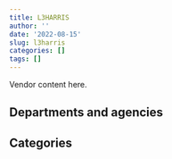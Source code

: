 ```yaml
---
title: L3HARRIS
author: ''
date: '2022-08-15'
slug: l3harris
categories: []
tags: []
---
```


<script src="/rmarkdown-libs/htmlwidgets/htmlwidgets.js"></script>
<link href="/rmarkdown-libs/datatables-css/datatables-crosstalk.css" rel="stylesheet" />
<script src="/rmarkdown-libs/datatables-binding/datatables.js"></script>
<script src="/rmarkdown-libs/jquery/jquery-3.6.0.min.js"></script>
<link href="/rmarkdown-libs/dt-core-bootstrap/css/dataTables.bootstrap.min.css" rel="stylesheet" />
<link href="/rmarkdown-libs/dt-core-bootstrap/css/dataTables.bootstrap.extra.css" rel="stylesheet" />
<script src="/rmarkdown-libs/dt-core-bootstrap/js/jquery.dataTables.min.js"></script>
<script src="/rmarkdown-libs/dt-core-bootstrap/js/dataTables.bootstrap.min.js"></script>
<link href="/rmarkdown-libs/crosstalk/css/crosstalk.min.css" rel="stylesheet" />
<script src="/rmarkdown-libs/crosstalk/js/crosstalk.min.js"></script>
<script src="/rmarkdown-libs/htmlwidgets/htmlwidgets.js"></script>
<link href="/rmarkdown-libs/datatables-css/datatables-crosstalk.css" rel="stylesheet" />
<script src="/rmarkdown-libs/datatables-binding/datatables.js"></script>
<script src="/rmarkdown-libs/jquery/jquery-3.6.0.min.js"></script>
<link href="/rmarkdown-libs/dt-core-bootstrap/css/dataTables.bootstrap.min.css" rel="stylesheet" />
<link href="/rmarkdown-libs/dt-core-bootstrap/css/dataTables.bootstrap.extra.css" rel="stylesheet" />
<script src="/rmarkdown-libs/dt-core-bootstrap/js/jquery.dataTables.min.js"></script>
<script src="/rmarkdown-libs/dt-core-bootstrap/js/dataTables.bootstrap.min.js"></script>
<link href="/rmarkdown-libs/crosstalk/css/crosstalk.min.css" rel="stylesheet" />
<script src="/rmarkdown-libs/crosstalk/js/crosstalk.min.js"></script>

Vendor content here.

## Departments and agencies

<div id="htmlwidget-1" style="width:100%;height:auto;" class="datatables html-widget"></div>
<script type="application/json" data-for="htmlwidget-1">{"x":{"style":"bootstrap","filter":"none","vertical":false,"data":[["<a href=\"/departments/cbsa-asfc/\">Canada Border Services Agency<\/a>","<a href=\"/departments/csa-asc/\">Canadian Space Agency<\/a>","<a href=\"/departments/dfo-mpo/\">Fisheries and Oceans Canada<\/a>","<a href=\"/departments/dnd-mdn/\">National Defence<\/a>","<a href=\"/departments/ec/\">Environment and Climate Change Canada<\/a>","<a href=\"/departments/nrc-cnrc/\">National Research Council Canada<\/a>","<a href=\"/departments/pco-bcp/\">Privy Council Office<\/a>","<a href=\"/departments/pwgsc-tpsgc/\">Public Services and Procurement Canada<\/a>","<a href=\"/departments/rcmp-grc/\">Royal Canadian Mounted Police<\/a>","<a href=\"/departments/ssc-spc/\">Shared Services Canada<\/a>","<a href=\"/departments/tc/\">Transport Canada<\/a>","<a href=\"/departments/tsb-bst/\">Transportation Safety Board of Canada<\/a>"],["$     156,701.65","$   1,598,968.04",null,"$ 184,374,114.05","$     190,500.18","$      79,546.98","$     410,879.44","$     491,237.75","$   2,691,639.12","$     148,036.41",null,null],[null,"$   1,580,266.55",null,"$ 151,088,053.85","$     153,443.98","$     402,725.45",null,"$      44,905.41","$   5,528,612.88",null,null,"$         369.53"],[null,"$   1,584,596.05","$      62,232.63","$ 130,513,000.65",null,"$      17,401.25",null,null,"$   1,914,446.79",null,"$      49,603.94","$      44,907.44"],[null,"$   1,834,097.32",null,"$ 102,170,070.74",null,"$       6,696.83","$     899,723.48",null,"$   2,334,963.06",null,null,"$      16,975.69"]],"container":"<table class=\"table table-striped table-hover row-border order-column display\">\n  <thead>\n    <tr>\n      <th>Department<\/th>\n      <th>2017-2018<\/th>\n      <th>2018-2019<\/th>\n      <th>2019-2020<\/th>\n      <th>2020-2021<\/th>\n    <\/tr>\n  <\/thead>\n<\/table>","options":{"order":[[4,"desc"]],"pageLength":10,"autoWidth":true,"columnDefs":[],"orderClasses":false}},"evals":[],"jsHooks":[]}</script>

## Categories

<div id="htmlwidget-2" style="width:100%;height:auto;" class="datatables html-widget"></div>
<script type="application/json" data-for="htmlwidget-2">{"x":{"style":"bootstrap","filter":"none","vertical":false,"data":[["<a href=\"/categories/1_facilities_and_construction/\">Facilities and construction<\/a>","<a href=\"/categories/10_office_management/\">Office management<\/a>","<a href=\"/categories/11_defence/\">Defence<\/a>","<a href=\"/categories/2_professional_services/\">Professional services<\/a>","<a href=\"/categories/3_information_technology/\">Information technology<\/a>","<a href=\"/categories/5_transportation_and_logistics/\">Transportation and logistics<\/a>","<a href=\"/categories/6_industrial_products_and_services/\">Industrial products and services<\/a>","<a href=\"/categories/9_human_capital/\">Human capital<\/a>"],["$  10,943,593.11","$     525,620.43","$ 121,968,279.74","$   2,463,728.05","$   2,837,126.19",null,"$  51,347,018.07","$      56,258.03"],["$  11,035,566.17","$     525,620.43","$  67,918,810.38","$     995,730.36","$   5,404,732.57",null,"$  72,917,917.76",null],["$  11,512,761.25","$     536,941.16","$  68,024,355.48","$     183,867.08","$   1,832,332.69","$      49,603.94","$  51,945,002.85","$     101,324.30"],["$  10,727,671.89","$      80,103.00","$  46,523,118.43","$     157,837.60","$   3,063,620.13",null,"$  46,710,176.06",null]],"container":"<table class=\"table table-striped table-hover row-border order-column display\">\n  <thead>\n    <tr>\n      <th>Category<\/th>\n      <th>2017-2018<\/th>\n      <th>2018-2019<\/th>\n      <th>2019-2020<\/th>\n      <th>2020-2021<\/th>\n    <\/tr>\n  <\/thead>\n<\/table>","options":{"order":[[4,"desc"]],"pageLength":20,"autoWidth":true,"columnDefs":[],"orderClasses":false,"lengthMenu":[10,20,25,50,100]}},"evals":[],"jsHooks":[]}</script>
